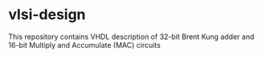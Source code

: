 # vlsi-design
This repository contains VHDL description of 32-bit Brent Kung adder and 16-bit Multiply and Accumulate (MAC) circuits
